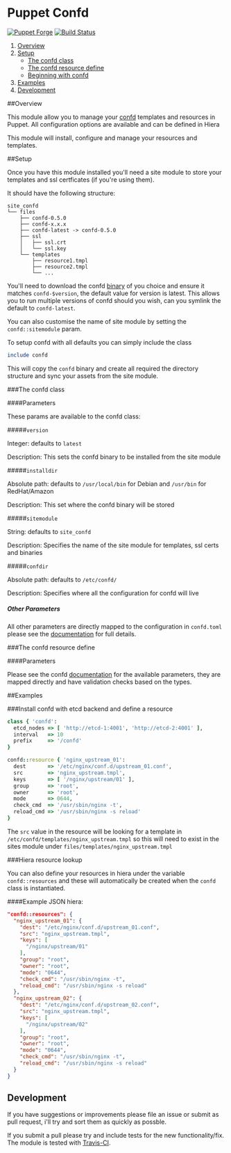 # Puppet Confd

[![Puppet Forge](http://img.shields.io/puppetforge/v/ajcrowe/confd.svg)](https://forge.puppetlabs.com/ajcrowe/confd)
[![Build Status](https://travis-ci.org/ajcrowe/puppet-confd.png?branch=master)](https://travis-ci.org/ajcrowe/puppet-confd)


1. [Overview](#overview)
2. [Setup](#setup)
    * [The confd class](#the-confd-class)
    * [The confd resource define](#the-confd-resource-define)
    * [Beginning with confd](#beginning-with-confd)
3. [Examples](#examples)
4. [Development](#development)

##Overview

This module allow you to manage your [confd](https://github.com/kelseyhightower/confd) templates and resources in Puppet. All configuration options are available and can be defined in Hiera

This module will install, configure and manage your resources and templates.

##Setup

Once you have this module installed you'll need a site module to store your templates and ssl certficates (if you're using them).

It should have the following structure:

```
site_confd
└── files
    ├── confd-0.5.0
    ├── confd-x.x.x
    ├── confd-latest -> confd-0.5.0
    ├── ssl
    │   ├── ssl.crt
    │   └── ssl.key
    └── templates
        ├── resource1.tmpl
        ├── resource2.tmpl
        └── ...
```

You'll need to download the confd [binary](https://github.com/kelseyhightower/confd/releases) of you choice and ensure it matches `confd-$version`, the default value for version is latest. This allows you to run multiple versions of confd should you wish, can you symlink the default to `confd-latest`. 

You can also customise the name of site module by setting the `confd::sitemodule` param.

To setup confd with all defaults you can simply include the class 

```ruby
include confd
```

This will copy the `confd` binary and create all required the directory structure and sync your assets from the site module.

###The confd class

####Parameters

These params are available to the confd class:

#####`version`

Integer: defaults to `latest`

Description: This sets the confd binary to be installed from the site module

#####`installdir`

Absolute path: defaults to `/usr/local/bin` for Debian and `/usr/bin` for RedHat/Amazon

Description: This set where the confd binary will be stored

#####`sitemodule`

String: defaults to `site_confd`

Description: Specifies the name of the site module for templates, ssl certs and binaries

#####`confdir`

Absolute path: defaults to `/etc/confd/`

Description: Specifies where all the configuration for confd will live

##### Other Parameters

All other parameters are directly mapped to the configuration in `confd.toml` please see the [documentation](https://github.com/kelseyhightower/confd/blob/master/docs/configuration-guide.md) for full details.

###The confd resource define

####Parameters

Please see the confd [documentation](https://github.com/kelseyhightower/confd/blob/master/docs/template-resources.md) for the available parameters, they are mapped directly and have validation checks based on the types.

##Examples

###Install confd with etcd backend and define a resource

```ruby
class { 'confd':
  etcd_nodes => [ 'http://etcd-1:4001', 'http://etcd-2:4001' ],
  interval   => 10
  prefix     => '/confd'
}

confd::resource { 'nginx_upstream_01':
  dest       => '/etc/nginx/conf.d/upstream_01.conf',
  src        => 'nginx_upstream.tmpl',
  keys       => [ '/nginx/upstream/01' ],
  group      => 'root',
  owner      => 'root',
  mode       => 0644,
  check_cmd  => '/usr/sbin/nginx -t',
  reload_cmd => '/usr/sbin/nginx -s reload'
}
```

The `src` value in the resource will be looking for a template in `/etc/confd/templates/nginx_upstream.tmpl` so this will need to exist in the sites module under `files/templates/nginx_upstream.tmpl`

###Hiera resource lookup

You can also define your resources in hiera under the variable `confd::resources` and these will automatically be created when the `confd` class is instantiated.

####Example JSON hiera:

```json
"confd::resources": { 
  "nginx_upstream_01": {
    "dest": "/etc/nginx/conf.d/upstream_01.conf",
    "src": "nginx_upstream.tmpl",
    "keys": [ 
      "/nginx/upstream/01"
    ],
    "group": "root",
    "owner": "root",
    "mode": "0644",
    "check_cmd": "/usr/sbin/nginx -t",
    "reload_cmd": "/usr/sbin/nginx -s reload"
  },
  "nginx_upstream_02": {
    "dest": "/etc/nginx/conf.d/upstream_02.conf",
    "src": "nginx_upstream.tmpl",
    "keys": [ 
      "/nginx/upstream/02"
    ],
    "group": "root",
    "owner": "root",
    "mode": "0644",
    "check_cmd": "/usr/sbin/nginx -t",
    "reload_cmd": "/usr/sbin/nginx -s reload"
  }
}
```

## Development

If you have suggestions or improvements please file an issue or submit as pull request, i'll try and sort them as quickly as possble.

If you submit a pull please try and include tests for the new functionality/fix. The module is tested with [Travis-CI](https://travis-ci.org/ajcrowe/puppet-confd).

